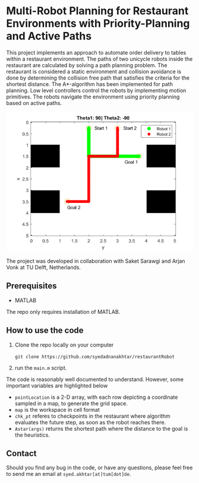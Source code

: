 # Multi-Robot Planning for Restaurant Environments with Priority-Planning and Active Paths

This project implements an approach to automate order delivery to tables within a restaurant environment. The paths of two unicycle robots inside the restaurant are calculated by solving a path planning problem. The restaurant is considered a static environment and collision avoidance is done by determining the collision free path that satisfies the criteria for the shortest distance. The A*-algorithm has been implemented for path planning. Low level controllers control the robots by implementing motion primitives. The robots  navigate the environment using priority planning based on active paths.

![Figure 1-1](/demo.png "Figure 1-1")

The project was developed in collaboration with Saket Sarawgi and Arjan Vonk at TU Delft, Netherlands. 

## Prerequisites
- MATLAB

The repo only requires installation of MATLAB.

## How to use the code
1. Clone the repo locally on your computer

    `git clone https://github.com/syedadnanakhtar/restaurantRobot`

2. run the `main.m` script.

The code is reasonably well documented to understand. However, some important variables are highlighted below 

- `pointLocation` is a 2-D array, with each row depicting a coordinate sampled in a map, to generate the grid space. 
- `map` is the workspace in cell format
- `chk_pt` referes to checkpoints in the restaurant where algorithm evaluates the future step, as soon as the robot reaches there. 
- `Astar(args)` returns the shortest path where the distance to the goal is the heuristics. 

## Contact
Should you find any bug in the code, or have any questions, please feel free to send me an email at `syed.akhtar[at]tum[dot]de`.
